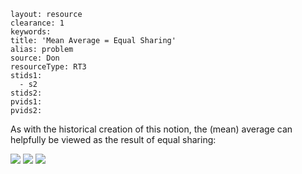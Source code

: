 ````
layout: resource
clearance: 1
keywords:
title: 'Mean Average = Equal Sharing'
alias: problem
source: Don
resourceType: RT3
stids1: 
  - s2
stids2:
pvids1:
pvids2:

````


As with the historical creation of this notion, the (mean) average can helpfully be viewed as the result of equal sharing:


![ ](http://1.bp.blogspot.com/-7lWdxY4ahx4/ThmO9szhBiI/AAAAAAAABv0/LqCYg-Z-dXc/s1600/Picture1.png)
![ ](http://3.bp.blogspot.com/-wPvRCkiCsTc/ThsMFuSebyI/AAAAAAAABv8/VNZRSvp4AD4/s1600/3.png)
![ ](http://1.bp.blogspot.com/-hokWF1y-hdA/TxNUYUctY5I/AAAAAAAADHw/6cu--GTZqLQ/s1600/Picture1.png)



